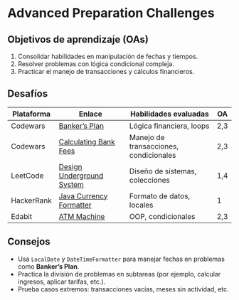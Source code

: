 # Advanced Preparation Challenges

## Objetivos de aprendizaje (OAs)
1. Consolidar habilidades en manipulación de fechas y tiempos.
2. Resolver problemas con lógica condicional compleja.
3. Practicar el manejo de transacciones y cálculos financieros.

## Desafíos
| Plataforma  | Enlace                                                                 | Habilidades evaluadas                  | OA  |
|-------------|------------------------------------------------------------------------|----------------------------------------|-----|
| Codewars    | [Banker’s Plan](https://www.codewars.com/kata/56445c4755d0e45b8c00010a) | Lógica financiera, loops               | 2,3 |
| Codewars    | [Calculating Bank Fees](https://www.codewars.com/kata/5c0d25e1b8e7b70cce2c8237) | Manejo de transacciones, condicionales | 2,3 |
| LeetCode    | [Design Underground System](https://leetcode.com/problems/design-underground-system/) | Diseño de sistemas, colecciones        | 1,4 |
| HackerRank  | [Java Currency Formatter](https://www.hackerrank.com/challenges/java-currency-formatter) | Formato de datos, locales              | 1   |
| Edabit      | [ATM Machine](https://edabit.com/challenge/6K5Z7XGjZJQmKzE2y)          | OOP, condicionales                     | 2,3 |

## Consejos
- Usa `LocalDate` y `DateTimeFormatter` para manejar fechas en problemas como **Banker’s Plan**.
- Practica la división de problemas en subtareas (por ejemplo, calcular ingresos, aplicar tarifas, etc.).
- Prueba casos extremos: transacciones vacías, meses sin actividad, etc.